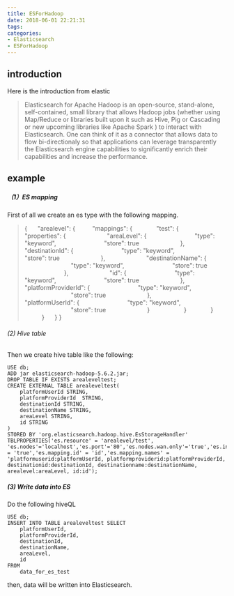 ```yaml
---
title: ESForHadoop
date: 2018-06-01 22:21:31
tags:
categories:
- Elasticsearch
- ESForHadoop
---
```


## introduction
Here is the introduction from elastic
>Elasticsearch for Apache Hadoop is an open-source, stand-alone, self-contained, small library that allows Hadoop jobs (whether using Map/Reduce or libraries built upon it such as Hive, Pig or Cascading or new upcoming libraries like Apache Spark ) to interact with Elasticsearch. One can think of it as a connector that allows data to flow bi-directionaly so that applications can leverage transparently the Elasticsearch engine capabilities to significantly enrich their capabilities and increase the performance.

## example
##### （1）ES mapping
First of all we create an es type with the following mapping.

>{
>&nbsp;&nbsp;&nbsp;&nbsp;    "arealevel": {
>&nbsp;&nbsp;&nbsp;&nbsp;&nbsp;&nbsp;&nbsp;&nbsp;        "mappings": {
>&nbsp;&nbsp;&nbsp;&nbsp;&nbsp;&nbsp;&nbsp;&nbsp;&nbsp;&nbsp;&nbsp;&nbsp;            "test": {
>&nbsp;&nbsp;&nbsp;&nbsp;&nbsp;&nbsp;&nbsp;&nbsp;&nbsp;&nbsp;&nbsp;&nbsp;&nbsp;&nbsp;&nbsp;&nbsp;&nbsp;&nbsp;                "properties": {
>&nbsp;&nbsp;&nbsp;&nbsp;&nbsp;&nbsp;&nbsp;&nbsp;&nbsp;&nbsp;&nbsp;&nbsp;&nbsp;&nbsp;&nbsp;&nbsp;&nbsp;&nbsp;&nbsp;&nbsp;&nbsp;&nbsp;                    "areaLevel": {
>&nbsp;&nbsp;&nbsp;&nbsp;&nbsp;&nbsp;&nbsp;&nbsp;&nbsp;&nbsp;&nbsp;&nbsp;&nbsp;&nbsp;&nbsp;&nbsp;&nbsp;&nbsp;&nbsp;&nbsp;&nbsp;&nbsp;&nbsp;&nbsp;&nbsp;&nbsp;                        "type": "keyword",
>&nbsp;&nbsp;&nbsp;&nbsp;&nbsp;&nbsp;&nbsp;&nbsp;&nbsp;&nbsp;&nbsp;&nbsp;&nbsp;&nbsp;&nbsp;&nbsp;&nbsp;&nbsp;&nbsp;&nbsp;&nbsp;&nbsp;&nbsp;&nbsp;&nbsp;&nbsp;                        "store": true
>&nbsp;&nbsp;&nbsp;&nbsp;&nbsp;&nbsp;&nbsp;&nbsp;&nbsp;&nbsp;&nbsp;&nbsp;&nbsp;&nbsp;&nbsp;&nbsp;&nbsp;&nbsp;&nbsp;&nbsp;&nbsp;&nbsp;                    },
>&nbsp;&nbsp;&nbsp;&nbsp;&nbsp;&nbsp;&nbsp;&nbsp;&nbsp;&nbsp;&nbsp;&nbsp;&nbsp;&nbsp;&nbsp;&nbsp;&nbsp;&nbsp;&nbsp;&nbsp;&nbsp;&nbsp;                    "destinationId": {
>&nbsp;&nbsp;&nbsp;&nbsp;&nbsp;&nbsp;&nbsp;&nbsp;&nbsp;&nbsp;&nbsp;&nbsp;&nbsp;&nbsp;&nbsp;&nbsp;&nbsp;&nbsp;&nbsp;&nbsp;&nbsp;&nbsp;&nbsp;&nbsp;&nbsp;&nbsp;                        "type": "keyword",
>&nbsp;&nbsp;&nbsp;&nbsp;&nbsp;&nbsp;&nbsp;&nbsp;&nbsp;&nbsp;&nbsp;&nbsp;&nbsp;&nbsp;&nbsp;&nbsp;&nbsp;&nbsp;&nbsp;&nbsp;&nbsp;&nbsp;&nbsp;&nbsp;&nbsp;&nbsp;                        "store": true
>&nbsp;&nbsp;&nbsp;&nbsp;&nbsp;&nbsp;&nbsp;&nbsp;&nbsp;&nbsp;&nbsp;&nbsp;&nbsp;&nbsp;&nbsp;&nbsp;&nbsp;&nbsp;&nbsp;&nbsp;&nbsp;&nbsp;                    },
>&nbsp;&nbsp;&nbsp;&nbsp;&nbsp;&nbsp;&nbsp;&nbsp;&nbsp;&nbsp;&nbsp;&nbsp;&nbsp;&nbsp;&nbsp;&nbsp;&nbsp;&nbsp;&nbsp;&nbsp;&nbsp;&nbsp;                    "destinationName": {
>&nbsp;&nbsp;&nbsp;&nbsp;&nbsp;&nbsp;&nbsp;&nbsp;&nbsp;&nbsp;&nbsp;&nbsp;&nbsp;&nbsp;&nbsp;&nbsp;&nbsp;&nbsp;&nbsp;&nbsp;&nbsp;&nbsp;&nbsp;&nbsp;&nbsp;&nbsp;                        "type": "keyword",
>&nbsp;&nbsp;&nbsp;&nbsp;&nbsp;&nbsp;&nbsp;&nbsp;&nbsp;&nbsp;&nbsp;&nbsp;&nbsp;&nbsp;&nbsp;&nbsp;&nbsp;&nbsp;&nbsp;&nbsp;&nbsp;&nbsp;&nbsp;&nbsp;&nbsp;&nbsp;                        "store": true
>&nbsp;&nbsp;&nbsp;&nbsp;&nbsp;&nbsp;&nbsp;&nbsp;&nbsp;&nbsp;&nbsp;&nbsp;&nbsp;&nbsp;&nbsp;&nbsp;&nbsp;&nbsp;&nbsp;&nbsp;&nbsp;&nbsp;                    },
>&nbsp;&nbsp;&nbsp;&nbsp;&nbsp;&nbsp;&nbsp;&nbsp;&nbsp;&nbsp;&nbsp;&nbsp;&nbsp;&nbsp;&nbsp;&nbsp;&nbsp;&nbsp;&nbsp;&nbsp;&nbsp;&nbsp;                    "id": {
>&nbsp;&nbsp;&nbsp;&nbsp;&nbsp;&nbsp;&nbsp;&nbsp;&nbsp;&nbsp;&nbsp;&nbsp;&nbsp;&nbsp;&nbsp;&nbsp;&nbsp;&nbsp;&nbsp;&nbsp;&nbsp;&nbsp;&nbsp;&nbsp;&nbsp;&nbsp;                       "type": "keyword",
>&nbsp;&nbsp;&nbsp;&nbsp;&nbsp;&nbsp;&nbsp;&nbsp;&nbsp;&nbsp;&nbsp;&nbsp;&nbsp;&nbsp;&nbsp;&nbsp;&nbsp;&nbsp;&nbsp;&nbsp;&nbsp;&nbsp;&nbsp;&nbsp;&nbsp;&nbsp;                       "store": true
>&nbsp;&nbsp;&nbsp;&nbsp;&nbsp;&nbsp;&nbsp;&nbsp;&nbsp;&nbsp;&nbsp;&nbsp;&nbsp;&nbsp;&nbsp;&nbsp;&nbsp;&nbsp;&nbsp;&nbsp;&nbsp;&nbsp;                    },
>&nbsp;&nbsp;&nbsp;&nbsp;&nbsp;&nbsp;&nbsp;&nbsp;&nbsp;&nbsp;&nbsp;&nbsp;&nbsp;&nbsp;&nbsp;&nbsp;&nbsp;&nbsp;&nbsp;&nbsp;&nbsp;&nbsp;                    "platformProviderId": {
>&nbsp;&nbsp;&nbsp;&nbsp;&nbsp;&nbsp;&nbsp;&nbsp;&nbsp;&nbsp;&nbsp;&nbsp;&nbsp;&nbsp;&nbsp;&nbsp;&nbsp;&nbsp;&nbsp;&nbsp;&nbsp;&nbsp;&nbsp;&nbsp;&nbsp;&nbsp;                        "type": "keyword",
>&nbsp;&nbsp;&nbsp;&nbsp;&nbsp;&nbsp;&nbsp;&nbsp;&nbsp;&nbsp;&nbsp;&nbsp;&nbsp;&nbsp;&nbsp;&nbsp;&nbsp;&nbsp;&nbsp;&nbsp;&nbsp;&nbsp;&nbsp;&nbsp;&nbsp;&nbsp;                        "store": true
>&nbsp;&nbsp;&nbsp;&nbsp;&nbsp;&nbsp;&nbsp;&nbsp;&nbsp;&nbsp;&nbsp;&nbsp;&nbsp;&nbsp;&nbsp;&nbsp;&nbsp;&nbsp;&nbsp;&nbsp;&nbsp;&nbsp;                    },
>&nbsp;&nbsp;&nbsp;&nbsp;&nbsp;&nbsp;&nbsp;&nbsp;&nbsp;&nbsp;&nbsp;&nbsp;&nbsp;&nbsp;&nbsp;&nbsp;&nbsp;&nbsp;&nbsp;&nbsp;&nbsp;&nbsp;                    "platformUserId": {
>&nbsp;&nbsp;&nbsp;&nbsp;&nbsp;&nbsp;&nbsp;&nbsp;&nbsp;&nbsp;&nbsp;&nbsp;&nbsp;&nbsp;&nbsp;&nbsp;&nbsp;&nbsp;&nbsp;&nbsp;&nbsp;&nbsp;&nbsp;&nbsp;&nbsp;&nbsp;                        "type": "keyword",
>&nbsp;&nbsp;&nbsp;&nbsp;&nbsp;&nbsp;&nbsp;&nbsp;&nbsp;&nbsp;&nbsp;&nbsp;&nbsp;&nbsp;&nbsp;&nbsp;&nbsp;&nbsp;&nbsp;&nbsp;&nbsp;&nbsp;&nbsp;&nbsp;&nbsp;&nbsp;                        "store": true
>&nbsp;&nbsp;&nbsp;&nbsp;&nbsp;&nbsp;&nbsp;&nbsp;&nbsp;&nbsp;&nbsp;&nbsp;&nbsp;&nbsp;&nbsp;&nbsp;&nbsp;&nbsp;&nbsp;&nbsp;&nbsp;&nbsp;                    }
>&nbsp;&nbsp;&nbsp;&nbsp;&nbsp;&nbsp;&nbsp;&nbsp;&nbsp;&nbsp;&nbsp;&nbsp;&nbsp;&nbsp;&nbsp;&nbsp;&nbsp;&nbsp;                }
>&nbsp;&nbsp;&nbsp;&nbsp;&nbsp;&nbsp;&nbsp;&nbsp;&nbsp;&nbsp;&nbsp;&nbsp;            }
>&nbsp;&nbsp;&nbsp;&nbsp;&nbsp;&nbsp;&nbsp;&nbsp;&nbsp;        }
>&nbsp;&nbsp;&nbsp;&nbsp;    }
>}

###### (2) Hive table
Then we create hive table like the following:

	USE db;
	ADD jar elasticsearch-hadoop-5.6.2.jar;
	DROP TABLE IF EXISTS arealeveltest;
	CREATE EXTERNAL TABLE arealeveltest(
	    platformUserId STRING,
	    platformProviderId  STRING,
	    destinationId STRING,
	    destinationName STRING,
	    areaLevel STRING,
	  	id STRING
	)
	STORED BY 'org.elasticsearch.hadoop.hive.EsStorageHandler'
	TBLPROPERTIES('es.resource' = 'arealevel/test', 'es.nodes'='localhost','es.port'='80','es.nodes.wan.only'='true','es.index.auto.create' = 'true','es.mapping.id' = 'id','es.mapping.names' = 'platformuserid:platformUserId, platformproviderid:platformProviderId, destinationid:destinationId, destinationname:destinationName, arealevel:areaLevel, id:id');

##### (3) Write data into ES
Do the following hiveQL
	
	USE db;
	INSERT INTO TABLE arealeveltest SELECT
	    platformUserId,
	    platformProviderId,
	    destinationId,
	    destinationName,
	    areaLevel,
	  	id
	FROM
	    data_for_es_test

then, data will be written into Elasticsearch.